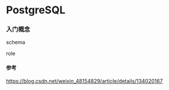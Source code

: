 # PostgreSQL

### 入门概念

schema

role









#### 参考

https://blog.csdn.net/weixin_48154829/article/details/134020167